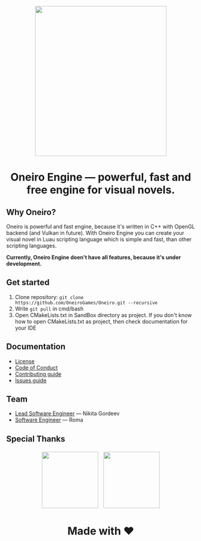 <p align="center">
  <img src="https://user-images.githubusercontent.com/74720936/164480358-22f89315-fe38-46ba-a808-ddbcd1f8565c.png" width="350" height="400">
</p>

<h1 align="center">Oneiro Engine — powerful, fast and free engine for visual novels.</h1>

## Why Oneiro?

Oneiro is powerful and fast engine, because it's written in C++ with OpenGL backend (and Vulkan in future). With Oneiro Engine you can create your visual novel in Luau scripting language which is simple and fast, than other scripting languages.

**Currently, Oneiro Engine doen't have all features, because it's under development.**

## Get started
1. Clone repository: ```git clone https://github.com/OneiroGames/Oneiro.git --recursive```
2. Write ```git pull``` in cmd/bash
3. Open CMakeLists.txt in SandBox directory as project. If you don't know how to open CMakeLists.txt as project, then check documentation for your IDE

## Documentation

- [License](https://github.com/OneiroGames/Oneiro/tree/main/LICENSE)
- [Code of Conduct](https://github.com/OneiroGames/Oneiro/tree/main/Docs/CODE_OF_CONDUCT.md) 
- [Contributing guide](https://github.com/OneiroGames/Oneiro/tree/main/Docs/CONTRIBUTING.md)
- [Issues guide](https://github.com/OneiroGames/Oneiro/tree/main/Docs/ISSUES.md)

## Team
- [Lead Software Engineer](https://github.com/DezlowNG) — Nikita Gordeev
- [Software Engineer](https://github.com/Kernstall) — Roma

## Special Thanks

<div align="center">
  <a href="https://jetbrains.com"><img src="https://resources.jetbrains.com/storage/products/company/brand/logos/jb_beam.svg" width="150" height="150" hspace="5"vspace="5"></a>
  <a href="https://www.youtube.com/channel/UCQ-W1KE9EYfdxhL6S4twUNw"><img src="https://avatars.githubusercontent.com/u/1475290?v=4" width="150" height="150" hspace="5"vspace="5"></a>
</div>

#

<h1 align="center">Made with ❤️</h1>
